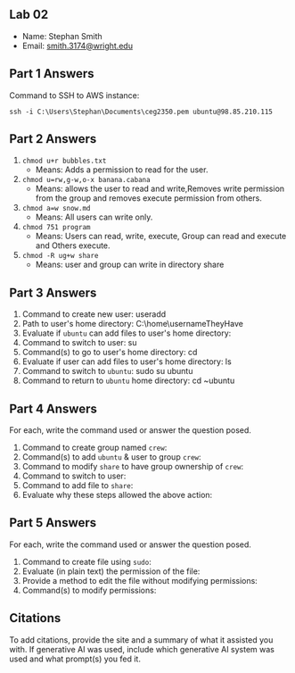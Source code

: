 ## Lab 02

- Name: Stephan Smith 
- Email: smith.3174@wright.edu

## Part 1 Answers

Command to SSH to AWS instance:
```
ssh -i C:\Users\Stephan\Documents\ceg2350.pem ubuntu@98.85.210.115
```

## Part 2 Answers

1. `chmod u+r bubbles.txt`
    - Means: Adds a permission to read for the user.
2. `chmod u=rw,g-w,o-x banana.cabana`
    - Means: allows the user to read and write,Removes write permission from the group and removes execute permission from others.
3. `chmod a=w snow.md`
    - Means: All users can write only.
4. `chmod 751 program`
    - Means: Users can read, write, execute, Group can read and execute and Others execute.
5. `chmod -R ug+w share`
    - Means: user and group can write in directory share

## Part 3 Answers

1. Command to create new user: useradd
2. Path to user's home directory: C:\home\usernameTheyHave
3. Evaluate if `ubuntu` can add files to user's home directory:
4. Command to switch to user: su
5. Command(s) to go to user's home directory: cd
6. Evaluate if user can add files to user's home directory: ls
7. Command to switch to `ubuntu`: sudo su ubuntu
8. Command to return to `ubuntu` home directory: cd ~ubuntu

## Part 4 Answers

For each, write the command used or answer the question posed.

1. Command to create group named `crew`:
2. Command(s) to add `ubuntu` & user to group `crew`:
3. Command to modify `share` to have group ownership of `crew`:
4. Command to switch to user:
5. Command to add file to `share`: 
6. Evaluate why these steps allowed the above action:

## Part 5 Answers

For each, write the command used or answer the question posed.

1. Command to create file using `sudo`: 
2. Evaluate (in plain text) the permission of the file: 
3. Provide a method to edit the file without modifying permissions: 
4. Command(s) to modify permissions:

## Citations

To add citations, provide the site and a summary of what it assisted you with.  If generative AI was used, include which generative AI system was used and what prompt(s) you fed it.


